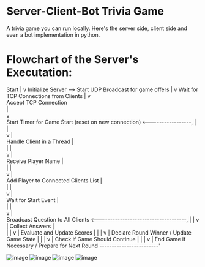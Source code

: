 # Server-Client-Bot Trivia Game
A trivia game you can run locally. Here's the server side, client side and even a bot implementation in python. 



# Flowchart of the Server's Executation: 
Start
  |
  v
Initialize Server --> Start UDP Broadcast for game offers
  |
  v
Wait for TCP Connections from Clients
  |
  v                                                  
Accept TCP Connection                                
  |                                                  
  v                                                  
Start Timer for Game Start (reset on new connection) <-----------------,
  |                                                                    |                 
  v                                                                    |                 
Handle Client in a Thread                                              |            
  |                                                                    |                 
  v                                                                    |                 
  Receive Player Name                                                  |            
  |                                                                    |                 
  v                                                                    |                 
Add Player to Connected Clients List                                   |             
  |                                                                    |                 
  v                                                                    |                 
Wait for Start Event                                                   |            
  |                                                                    |                 
  v                                                                    |                 
Broadcast Question to All Clients <------------------------------------,
  |                                                                    |
  v                                                                    |
Collect Answers                                                        |         
  |                                                                    |
  v                                                                    |
Evaluate and Update Scores                                             |
  |                                                                    |
  v                                                                    |
Declare Round Winner / Update Game State                               |
  |                                                                    |
  v                                                                    |
Check if Game Should Continue                                          |
  |                                                                    |
  v                                                                    |
End Game if Necessary / Prepare for Next Round ------------------------'


 ![image](https://github.com/beryaelio/Server-Client-Bot-Trivia-Game/assets/47675083/be79b2f1-3aab-4e5e-88a8-a67a78668206)
![image](https://github.com/beryaelio/Server-Client-Bot-Trivia-Game/assets/47675083/54ee0b03-99d9-4f5c-a9b6-f494718944ae)
![image](https://github.com/beryaelio/Server-Client-Bot-Trivia-Game/assets/47675083/163ac02d-93d6-4cf5-8745-868f612cee00)
![image](https://github.com/beryaelio/Server-Client-Bot-Trivia-Game/assets/47675083/377784b0-7bd6-4e6e-bd82-6b00fe3a3856)

